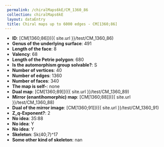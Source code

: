 ```yaml
--- 
 permalink: /chiralMaps6kE/CM_1360_86 
 collection: chiralMaps6kE
 layout: dataEntry
 title: Chiral maps up to 6000 edges - CM[1360;86]
---
```


- **ID**: [CM[1360;86]]({{ site.url }}/test/CM_1360_86)
- **Genus of the underlying surface**: 491
- **Length of the face**: 8
- **Valency**: 68
- **Length of the Petrie polygon**: 680
- **Is the automorphism group solvable?**: S
- **Number of vertices**: 40
- **Number of edges**: 1360
- **Number of faces**: 340
- **The map is self-**: none
- **Dual map**: [CM[1360;89]]({{ site.url }}/test/CM_1360_89)
- **Mirror (enantihomorphic) map**: [CM[1360;88]]({{ site.url }}/test/CM_1360_88)
- **Dual of the mirror image**: [CM[1360;91]]({{ site.url }}/test/CM_1360_91)
- **Z_q-Exponent?**: 2
- **No idea**:  35:88
- **No idea**: Y
- **No idea**: Y
- **Skeleton**: Sk(40;7)^17
- **Some other kind of skeleton**: nan
